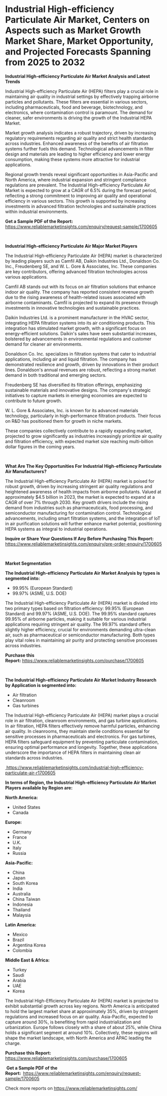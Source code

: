 <p><h1>Industrial High-efficiency Particulate Air Market, Centers on Aspects such as Market Growth Market Share, Market Opportunity, and Projected Forecasts Spanning from 2025 to 2032</h1></p><p><strong>Industrial High-efficiency Particulate Air Market Analysis and Latest Trends</strong></p>
<p><p>Industrial High-efficiency Particulate Air (HEPA) filters play a crucial role in maintaining air quality in industrial settings by effectively trapping airborne particles and pollutants. These filters are essential in various sectors, including pharmaceuticals, food and beverage, biotechnology, and electronics, where contamination control is paramount. The demand for cleaner, safer environments is driving the growth of the Industrial HEPA Market.</p><p>Market growth analysis indicates a robust trajectory, driven by increasing regulatory requirements regarding air quality and strict health standards across industries. Enhanced awareness of the benefits of air filtration systems further fuels this demand. Technological advancements in filter design and materials are leading to higher efficiency and lower energy consumption, making these systems more attractive for industrial applications.</p><p>Regional growth trends reveal significant opportunities in Asia-Pacific and North America, where industrial expansion and stringent compliance regulations are prevalent. The Industrial High-efficiency Particulate Air Market is expected to grow at a CAGR of 6.5% during the forecast period, reflecting a strong commitment to improving air quality and operational efficiency in various sectors. This growth is supported by increasing investments in advanced filtration technologies and sustainable practices within industrial environments.</p></p>
<p><strong>Get a Sample PDF of the Report:&nbsp;</strong> <a href="https://www.reliablemarketinsights.com/enquiry/request-sample/1700605?utm_campaign=3209&utm_medium=2&utm_source=Github&utm_content=ia&utm_term=27032025&utm_id=industrial-high-efficiency-particulate-air">https://www.reliablemarketinsights.com/enquiry/request-sample/1700605</a></p>
<p>&nbsp;</p>
<p><strong>Industrial High-efficiency Particulate Air Major Market Players</strong></p>
<p><p>The Industrial High-efficiency Particulate Air (HEPA) market is characterized by leading players such as Camfil AB, Daikin Industries Ltd., Donaldson Co. Inc., Freudenberg SE, and W. L. Gore & Associates, Inc. These companies are key contributors, offering advanced filtration technologies across various applications.</p><p>Camfil AB stands out with its focus on air filtration solutions that enhance indoor air quality. The company has reported consistent revenue growth due to the rising awareness of health-related issues associated with airborne contaminants. Camfil is projected to expand its presence through investments in innovative technologies and sustainable practices.</p><p>Daikin Industries Ltd. is a prominent manufacturer in the HVAC sector, integrating HEPA filtration systems into its air conditioning products. This integration has stimulated market growth, with a significant focus on energy-efficient solutions. Daikin's sales have seen substantial increases, bolstered by advancements in environmental regulations and customer demand for cleaner air environments.</p><p>Donaldson Co. Inc. specializes in filtration systems that cater to industrial applications, including air and liquid filtration. The company has demonstrated resilience and growth, driven by innovations in their product lines. Donaldson's annual revenues are robust, reflecting a strong market demand in both traditional and emerging sectors.</p><p>Freudenberg SE has diversified its filtration offerings, emphasizing sustainable materials and innovative designs. The company's strategic initiatives to capture markets in emerging economies are expected to contribute to future growth.</p><p>W. L. Gore & Associates, Inc. is known for its advanced materials technology, particularly in high-performance filtration products. Their focus on R&D has positioned them for growth in niche markets.</p><p>These companies collectively contribute to a rapidly expanding market, projected to grow significantly as industries increasingly prioritize air quality and filtration efficiency, with expected market size reaching multi-billion dollar figures in the coming years.</p></p>
<p>&nbsp;</p>
<p><strong>What Are The Key Opportunities For Industrial High-efficiency Particulate Air Manufacturers?</strong></p>
<p><p>The Industrial High-efficiency Particulate Air (HEPA) market is poised for robust growth, driven by increasing stringent air quality regulations and heightened awareness of health impacts from airborne pollutants. Valued at approximately $4.5 billion in 2023, the market is expected to expand at a CAGR of over 7% through 2030. Key growth drivers include the rising demand from industries such as pharmaceuticals, food processing, and semiconductor manufacturing for contamination control. Technological advancements, including smart filtration systems, and the integration of IoT in air purification solutions will further enhance market potential, positioning HEPA systems as integral to industrial operations.</p></p>
<p><strong>Inquire or Share Your Questions If Any Before Purchasing This Report:</strong> <a href="https://www.reliablemarketinsights.com/enquiry/pre-order-enquiry/1700605?utm_campaign=3209&utm_medium=2&utm_source=Github&utm_content=ia&utm_term=27032025&utm_id=industrial-high-efficiency-particulate-air">https://www.reliablemarketinsights.com/enquiry/pre-order-enquiry/1700605</a></p>
<p>&nbsp;</p>
<p><strong>Market Segmentation</strong></p>
<p><strong>The Industrial High-efficiency Particulate Air Market Analysis by types is segmented into:</strong></p>
<p><ul><li>99.95% (European Standard)</li><li>99.97% (ASME, U.S. DOE)</li></ul></p>
<p><p>The Industrial High-efficiency Particulate Air (HEPA) market is divided into two primary types based on filtration efficiency: 99.95% (European Standard) and 99.97% (ASME, U.S. DOE). The 99.95% standard captures 99.95% of airborne particles, making it suitable for various industrial applications requiring stringent air quality. The 99.97% standard offers slightly higher efficiency, crucial for environments demanding ultra-clean air, such as pharmaceutical or semiconductor manufacturing. Both types play vital roles in maintaining air purity and protecting sensitive processes across industries.</p></p>
<p><strong>Purchase this Report:&nbsp;</strong><a href="https://www.reliablemarketinsights.com/purchase/1700605?utm_campaign=3209&utm_medium=2&utm_source=Github&utm_content=ia&utm_term=27032025&utm_id=industrial-high-efficiency-particulate-air">https://www.reliablemarketinsights.com/purchase/1700605</a></p>
<p>&nbsp;</p>
<p><strong>The Industrial High-efficiency Particulate Air Market Industry Research by Application is segmented into:</strong></p>
<p><ul><li>Air filtration</li><li>Cleanroom</li><li>Gas turbines</li></ul></p>
<p><p>The Industrial High-efficiency Particulate Air (HEPA) market plays a crucial role in air filtration, cleanroom environments, and gas turbine applications. In air filtration, HEPA filters effectively remove harmful particles, enhancing air quality. In cleanrooms, they maintain sterile conditions essential for sensitive processes in pharmaceuticals and electronics. For gas turbines, HEPA filters safeguard equipment by preventing particulate contamination, ensuring optimal performance and longevity. Together, these applications underscore the importance of HEPA filters in maintaining clean air standards across industries.</p></p>
<p><a href="https://www.reliablemarketinsights.com/industrial-high-efficiency-particulate-air-r1700605?utm_campaign=3209&utm_medium=2&utm_source=Github&utm_content=ia&utm_term=27032025&utm_id=industrial-high-efficiency-particulate-air">&nbsp;https://www.reliablemarketinsights.com/industrial-high-efficiency-particulate-air-r1700605</a></p>
<p><strong>In terms of Region, the Industrial High-efficiency Particulate Air Market Players available by Region are:</strong></p>
<p>
    <p> <strong> North America: </strong>
        <ul>
            <li>United States</li>
            <li>Canada</li>
        </ul>
        </p> 
    <p> <strong> Europe: </strong>
        <ul>
            <li>Germany</li>
            <li>France</li>
            <li>U.K.</li>
            <li>Italy</li>
            <li>Russia</li>
        </ul>
        </p> 
    <p> <strong> Asia-Pacific: </strong>
        <ul>
            <li>China</li>
            <li>Japan</li>
            <li>South Korea</li>
            <li>India</li>
            <li>Australia</li>
            <li>China Taiwan</li>
            <li>Indonesia</li>
            <li>Thailand</li>
            <li>Malaysia</li>
        </ul>
        </p> 
    <p> <strong> Latin America: </strong>
        <ul>
            <li>Mexico</li>
            <li>Brazil</li>
            <li>Argentina Korea</li>
            <li>Colombia</li>
        </ul>
        </p> 
    <p> <strong> Middle East & Africa: </strong>
        <ul>
            <li>Turkey</li>
            <li>Saudi</li>
            <li>Arabia</li>
            <li>UAE</li>
            <li>Korea</li>
        </ul>
    </p>
    </p>
<p><p>The Industrial High-Efficiency Particulate Air (HEPA) market is projected to exhibit substantial growth across key regions. North America is anticipated to hold the largest market share at approximately 35%, driven by stringent regulations and increased focus on air quality. Asia-Pacific, expected to capture around 30%, is benefiting from rapid industrialization and urbanization. Europe follows closely with a share of about 25%, while China holds a significant segment at around 10%. Collectively, these regions will shape the market landscape, with North America and APAC leading the charge.</p></p>
<p><strong>Purchase this Report: </strong><a href="https://www.reliablemarketinsights.com/purchase/1700605?utm_campaign=3209&utm_medium=2&utm_source=Github&utm_content=ia&utm_term=27032025&utm_id=industrial-high-efficiency-particulate-air">https://www.reliablemarketinsights.com/purchase/1700605</a></p>
<p>&nbsp;<strong>Get a Sample PDF of the Report:&nbsp;&nbsp;</strong><a href="https://www.reliablemarketinsights.com/enquiry/request-sample/1700605?utm_campaign=3209&utm_medium=2&utm_source=Github&utm_content=ia&utm_term=27032025&utm_id=industrial-high-efficiency-particulate-air">https://www.reliablemarketinsights.com/enquiry/request-sample/1700605</a></p>
<p><strong></strong></p>
<p>Check more reports on <a href="https://www.reliablemarketinsights.com/?utm_campaign=3209&utm_medium=2&utm_source=Github&utm_content=ia&utm_term=27032025&utm_id=industrial-high-efficiency-particulate-air">https://www.reliablemarketinsights.com/</a></p>